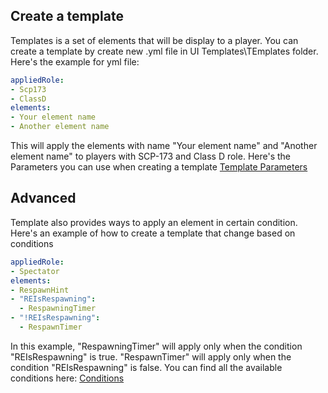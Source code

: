 ## Create a template
Templates is a set of elements that will be display to a player.  You can create a template by create new .yml file in UI Templates\TEmplates folder.
Here's the example for yml file:
```yml
appliedRole:
- Scp173
- ClassD
elements:
- Your element name
- Another element name
```
This will apply the elements with name "Your element name" and "Another element name" to players with SCP-173 and Class D role.
Here's the Parameters you can use when creating a template
[Template Parameters](./Resources/TemplateParameters.md)

## Advanced
Template also provides ways to apply an element in certain condition.
Here's an example of how to create a template that change based on conditions
```yml
appliedRole:
- Spectator
elements:
- RespawnHint
- "REIsRespawning":
  - RespawningTimer
- "!REIsRespawning":
  - RespawnTimer
  ```
  In this example, "RespawningTimer" will apply only when the condition "REIsRespawning" is true. "RespawnTimer" will apply only when the condition "REIsRespawning" is false.
  You can find all the available conditions here:
  [Conditions](./Resources/Conditions.md)